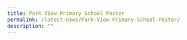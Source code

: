 ```yaml
---
title: Park View Primary School Poster
permalink: /latest-news/Park-View-Primary-School-Poster/
description: ""
---
```

